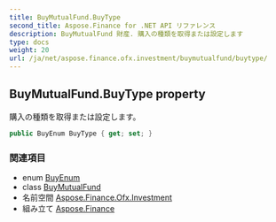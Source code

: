 ```yaml
---
title: BuyMutualFund.BuyType
second_title: Aspose.Finance for .NET API リファレンス
description: BuyMutualFund 財産. 購入の種類を取得または設定します
type: docs
weight: 20
url: /ja/net/aspose.finance.ofx.investment/buymutualfund/buytype/
---
```

## BuyMutualFund.BuyType property

購入の種類を取得または設定します。

```csharp
public BuyEnum BuyType { get; set; }
```

### 関連項目

* enum [BuyEnum](../../buyenum/)
* class [BuyMutualFund](../)
* 名前空間 [Aspose.Finance.Ofx.Investment](../../buymutualfund/)
* 組み立て [Aspose.Finance](../../../)


